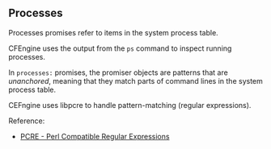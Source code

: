 ## Processes

Processes promises refer to items in the system process table.

CFEngine uses the output from the `ps` command to inspect running
processes.

In `processes:` promises, the promiser objects are patterns that are
_unanchored_, meaning that they match parts of command lines in the
system process table.

CEFngine uses libpcre to handle pattern-matching (regular expressions).

Reference:
- [PCRE - Perl Compatible Regular Expressions](https://www.pcre.org/)

